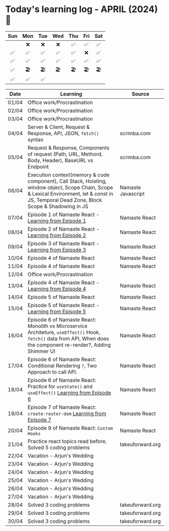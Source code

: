 # Today's learning log - APRIL (2024) 📆

|	Sun	|	Mon	|	Tue	|	Wed	|	Thu	|	Fri	|	Sat	|
| :---: | :---: | :---: | :---: | :---: | :---: | :---: |
|		|	❌ | ❌ | ❌ |	✅ | ✅ | ✅ |
| ✅ | ✅ | ✅ | ✅ | ✅ | ❌ |	✅ |
|	✅ | ✅ | ✅ | ✅ | ✅ | ✅ | ✅ |
| ✅ | 🏖️ | 🏖️ | 🏖️ | 🏖️ | 🏖️ | 🏖️ |
|	✅ | ✅ | ✅ |		|		|		|		|

| Date | Learning | Source |
|------|----------|--------|
| 01/04 | Office work/Procrastination |  |
| 02/04 | Office work/Procrastination |  |
| 03/04 | Office work/Procrastination |  |
| 04/04 | Server & Client, Request & Response, API, JSON, `fetch()` syntax | scrimba.com |
| 05/04 | Request & Response, Components of request (Path, URL, Methord, Body, Header), BaseURL vs Endpoint | scrimba.com |
| 06/04 | Execution context(memory & code component), Call Stack, Hoisting, window object, Scope Chain, Scope & Lexical Environment, let & const in JS, Temporal Dead Zone, Block Scope & Shadowing in JS | Namaste Javascript |
| 07/04 | Episode 1 of Namaste React - [Learning from Episode 1](https://github.com/amit2197kumar/react101/blob/episode1/README.md) | Namaste React |
| 08/04 | Episode 2 of Namaste React - [Learning from Episode 2](https://github.com/amit2197kumar/react101/blob/episode2/README.md) | Namaste React |
| 09/04 | Episode 3 of Namaste React - [Learning from Episode 3](https://github.com/amit2197kumar/react101/blob/episode3/README.md) | Namaste React |
| 10/04 | Episode 4 of  Namaste React | Namaste React |
| 11/04 | Episode 4 of  Namaste React | Namaste React |
| 12/04 | Office work/Procrastination | |
| 13/04 | Episode 4 of Namaste React - [Learning from Episode 4](https://github.com/amit2197kumar/react101/blob/episode4/README.md)| Namaste React |
| 14/04 | Episode 5 of Namaste React | Namaste React |
| 15/04 | Episode 5 of Namaste React - [Learning from Episode 5](https://github.com/amit2197kumar/react101/blob/episode5/README.md) | Namaste React |
| 16/04 | Episode 6 of Namaste React: Monolith vs Microservice Architeture, `useEffect()` Hook, `fetch()` data from API, When does the component re-render?, Adding Shimmer UI | Namaste React |
| 17/04 | Episode 6 of Namaste React: Conditional Rendering `?`, Two Approach to call API.| Namaste React |
| 18/04 | Episode 6 of Namaste React: Practice for `useState()` and `useEffect()` [Learning from Episode 6](https://github.com/amit2197kumar/react101/blob/episode6/README.md) | Namaste React |
| 19/04 | Episode 7 of Namaste React: `create-router-dom` [Learning from Episode 7](https://github.com/amit2197kumar/react101/blob/episode7/README.md) | Namaste React |
| 20/04 | Episode 9 of Namaste React: `Custom Hooks` | Namaste React |
| 21/04 | Practice react topics read before, Solved 5 coding problems | takeuforward.org |
| 22/04 | Vacation - Arjun's Wedding | |
| 23/04 | Vacation - Arjun's Wedding | |
| 24/04 | Vacation - Arjun's Wedding | |
| 25/04 | Vacation - Arjun's Wedding | |
| 26/04 | Vacation - Arjun's Wedding | |
| 27/04 | Vacation - Arjun's Wedding | |
| 28/04 | Solved 3 coding problems | takeuforward.org |
| 29/04 | Solved 3 coding problems | takeuforward.org |
| 30/04 | Solved 3 coding problems | takeuforward.org |
